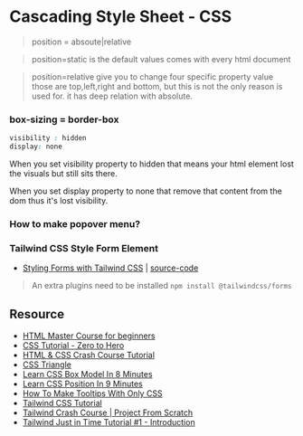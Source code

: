 # Cascading Style Sheet - CSS


> position = absoute|relative

> position=static is the default values comes with every html document

> position=relative give you to change four specific property value those are top,left,right and bottom, but this is not the only reason is used for.
it has deep relation with absolute.


### box-sizing = border-box

```css
visibility : hidden
display: none
```

When you set visibility property to hidden that means your html element lost the visuals but still sits there.

When you set display property to none that remove that content from the dom thus it's lost visibility.

### How to make popover menu?


### Tailwind CSS Style Form Element
* [Styling Forms with Tailwind CSS](https://www.youtube.com/watch?v=pONeWAzDsQg) | [source-code](https://play.tailwindcss.com/oOpq1MifsS)

> An extra plugins need to be installed `npm install @tailwindcss/forms`

## Resource
* [HTML Master Course for beginners](https://www.youtube.com/playlist?list=PLZij6bgEHkTWmiVApgI0Nvwqd8KC6LlzU)
* [CSS Tutorial - Zero to Hero](https://www.youtube.com/watch?v=1Rs2ND1ryYc)
* [HTML & CSS Crash Course Tutorial](https://www.youtube.com/watch?v=hu-q2zYwEYs&list=PL4cUxeGkcC9ivBf_eKCPIAYXWzLlPAm6G)
* [CSS Triangle](https://css-tricks.com/snippets/css/css-triangle)
* [Learn CSS Box Model In 8 Minutes](https://www.youtube.com/watch?v=rIO5326FgPE)
* [Learn CSS Position In 9 Minutes](https://www.youtube.com/watch?v=jx5jmI0UlXU)
* [How To Make Tooltips With Only CSS](https://www.youtube.com/watch?v=ujlpzTyJp-M)
* [Tailwind CSS Tutorial](https://www.youtube.com/watch?v=bxmDnn7lrnk&list=PL4cUxeGkcC9gpXORlEHjc5bgnIi5HEGhw)
* [Tailwind Crash Course | Project From Scratch](https://www.youtube.com/watch?v=dFgzHOX84xQ)
* [Tailwind Just in Time Tutorial #1 - Introduction](https://www.youtube.com/watch?v=aQS7kaje-24&list=PL4cUxeGkcC9ht1OMQPhBVKAb2dVLhg-MJ)
